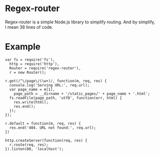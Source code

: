 # Regex-router

Regex-router is a simple Node.js library to simplify routing. And by simplify, I mean 38 lines of code.

# Example

    var fs = require('fs'),
      http = require('http'),
      Router = require('regex-router'),
      r = new Router();

    r.get(/^\/page\/(\w+)/, function(m, req, res) {
      console.log('Serving URL:', req.url);
      var page_name = m[1],
        page_path = __dirname + '/static_pages/' + page_name + '.html';
      fs.readFile(page_path, 'utf8', function(err, html) {
        res.write(html);
        res.end();
      });
    });

    r.default = function(m, req, res) {
      res.end('404. URL not found:', req.url);
    })

    http.createServer(function(req, res) {
      r.route(req, res);
    }).listen(80, 'localhost');
